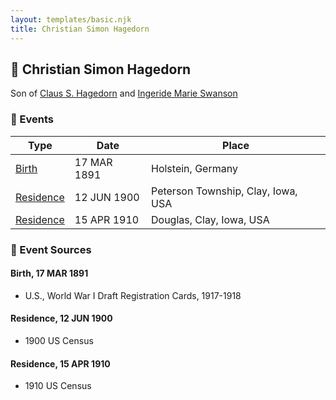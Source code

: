 ```yaml
---
layout: templates/basic.njk
title: Christian Simon Hagedorn
---
```

## 🔵 Christian Simon Hagedorn

Son of [Claus S. Hagedorn](/people/8/89695136) and [Ingeride Marie Swanson](/people/4/41786466)

### 📆 Events

Type | Date | Place
------ | ------ | ------
[Birth](#event-0) | 17 MAR 1891 | Holstein, Germany
[Residence](#event-1) | 12 JUN 1900 | Peterson Township, Clay, Iowa, USA
[Residence](#event-2) | 15 APR 1910 | Douglas, Clay, Iowa, USA

### 📰 Event Sources

#### <a id="event-0"></a> Birth, 17 MAR 1891
* U.S., World War I Draft Registration Cards, 1917-1918

#### <a id="event-1"></a> Residence, 12 JUN 1900
* 1900 US Census

#### <a id="event-2"></a> Residence, 15 APR 1910
* 1910 US Census